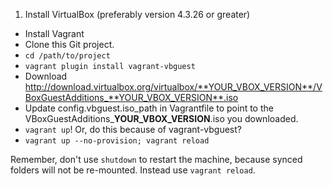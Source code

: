 1. Install VirtualBox (preferably version 4.3.26 or greater)
- Install Vagrant
- Clone this Git project.
- `cd /path/to/project`
- `vagrant plugin install vagrant-vbguest`
- Download http://download.virtualbox.org/virtualbox/**YOUR_VBOX_VERSION**/VBoxGuestAdditions_**YOUR_VBOX_VERSION**.iso
- Update config.vbguest.iso_path in Vagrantfile to point to the VBoxGuestAdditions_**YOUR_VBOX_VERSION**.iso you downloaded.
- `vagrant up`!
Or, do this because of vagrant-vbguest?
- `vagrant up --no-provision; vagrant reload`

Remember, don't use `shutdown` to restart the machine, because synced folders
will not be re-mounted. Instead use `vagrant reload`.

